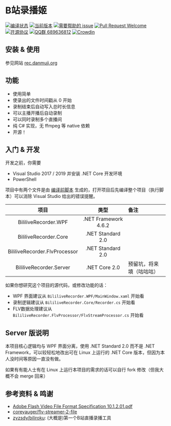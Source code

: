 # B站录播姬

[![编译状态](https://ci.appveyor.com/api/projects/status/1n4822yitgtu7ht7?svg=true)](https://ci.appveyor.com/project/Genteure/bililiverecorder)
[![当前版本](https://img.shields.io/github/tag/Bililive/BililiveRecorder.svg?label=当前版本)](#)
[![需要帮助的 issue](https://img.shields.io/github/issues/Bililive/BililiveRecorder/help%20wanted.svg?label=需要帮助的%20issue)](https://github.com/Bililive/BililiveRecorder/issues?q=is%3Aissue+is%3Aopen+label%3A%22help+wanted%22)
[![Pull Request Welcome](https://img.shields.io/badge/Pull%20request-欢迎-brightgreen.svg)](#)
[![开源协议](https://img.shields.io/github/license/Bililive/BililiveRecorder.svg?label=开源协议)](#)
[![QQ群 689636812](https://img.shields.io/badge/QQ%E7%BE%A4-689636812-success)](https://jq.qq.com/?_wv=1027&k=5zVwEyf)
[![Crowdin](https://badges.crowdin.net/bililiverecorder/localized.svg)](https://crowdin.com/project/bililiverecorder)

## 安装 & 使用

参见网站 [rec.danmuji.org](https://rec.danmuji.org)

## 功能

- 使用简单
- 使录出的文件时间戳从 0 开始
- 录制结束后自动写入总时长信息
- 可以主播开播后自动录制
- 可以同时录制多个直播间
- 纯 C# 实现，无 ffmpeg 等 native 依赖
- 开源！

## 入门 & 开发

开发之前，你需要

- Visual Studio 2017 / 2019 并安装 .NET Core 开发环境
- PowerShell

项目中有两个文件是由 [编译前脚本](./CI/patch_buildinfo.ps1) 生成的，打开项目后先编译整个项目（执行脚本）可以消除 Visual Studio 给出的错误提醒。

项目 | 类型 | 备注
:---:|:---:|:---
BililiveRecorder.WPF | .NET Framework 4.6.2
BililiveRecorder.Core | .NET Standard 2.0
BililiveRecorder.FlvProcessor | .NET Standard 2.0
BililiveRecorder.Server | .NET Core 2.0 | 预留坑，将来填（咕咕咕）

如果你想研究这个项目的源代码，或修改功能的话：

- WPF 界面建议从 `BililiveRecorder.WPF/MainWindow.xaml` 开始看
- 录制逻辑建议从 `BililiveRecorder.Core/Recorder.cs` 开始看
- FLV数据处理建议从 `BililiveRecorder.FlvProcessor/FlvStreamProcessor.cs` 开始看

## Server 版说明

本项目核心逻辑均与 WPF 界面分离，使用 .NET Standard 2.0 而不是 .NET Framework，可以较轻松地改出可在 Linux 上运行的 .NET Core 版本，但因为本人没时间等原因一直没有做。

如果有有能人士有在 Linux 上运行本项目的需求的话可以自行 fork 修改（但我大概不会 merge 回来）

## 参考资料 & 鸣谢

- [Adobe Flash Video File Format Specification 10.1.2.01.pdf](https://www.adobe.com/content/dam/acom/en/devnet/flv/video_file_format_spec_v10_1.pdf)
- [coreyauger/flv-streamer-2-file](https://github.com/coreyauger/flv-streamer-2-file)
- [zyzsdy/biliroku](https://github.com/zyzsdy/biliroku): (大概是)第一个B站直播录播工具
